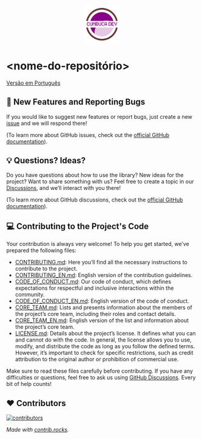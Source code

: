 <div align="center">
  <picture>
    <source
      media="(prefers-color-scheme: dark)"
      srcset="https://github.com/cumbucadev/design/raw/main/images/logo-dark-transparent.png"
    >
    <img
      alt="Logo do Cumbuca Dev"
      src="https://github.com/cumbucadev/design/raw/main/images/logo-light-transparent.png"
      width="20%"
    >
  </picture>
</div>

# <nome-do-repositório>

[Versão em Português](/README.md)

## 💬 New Features and Reporting Bugs

If you would like to suggest new features or report bugs, just create a new [issue][github-issues] and we will respond there!

(To learn more about GitHub issues, check out the [official GitHub documentation][github-issues-doc]).

## 💡 Questions? Ideas?

Do you have questions about how to use the library? New ideas for the project? Want to share something with us? Feel free to create a topic in our [Discussions][github-discussions], and we’ll interact with you there!

(To learn more about GitHub discussions, check out the [official GitHub documentation][github-discussions-doc]).

## 💻 Contributing to the Project's Code

Your contribution is always very welcome! To help you get started, we’ve prepared the following files:

- [CONTRIBUTING.md](/CONTRIBUTING.md): Here you’ll find all the necessary instructions to contribute to the project.
- [CONTRIBUTING_EN.md](/CONTRIBUTING_EN.md): English version of the contribution guidelines.
- [CODE_OF_CONDUCT.md](/CODE_OF_CONDUCT.md): Our code of conduct, which defines expectations for respectful and inclusive interactions within the community.
- [CODE_OF_CONDUCT_EN.md](/CODE_OF_CONDUCT_EN.md): English version of the code of conduct.
- [CORE_TEAM.md](/CORE_TEAM.md): Lists and presents information about the members of the project’s core team, including their roles and contact details.
- [CORE_TEAM_EN.md](CORE_TEAM_EN.md): English version of the list and information about the project’s core team.
- [LICENSE.md](/LICENSE.md): Details about the project’s license. It defines what you can and cannot do with the code. In general, the license allows you to use, modify, and distribute the code as long as you follow the defined terms. However, it’s important to check for specific restrictions, such as credit attribution to the original author or prohibition of commercial use.

Make sure to read these files carefully before contributing. If you have any difficulties or questions, feel free to ask us using [GitHub Discussions][github-discussions]. Every bit of help counts!

## ❤️ Contributors

[![contributors](https://contrib.rocks/image?repo=cumbucadev/generic-template)](https://github.com/cumbucadev/generic-template/graphs/contributors)

_Made with [contrib.rocks](https://contrib.rocks)._

[github-discussions-doc]: https://docs.github.com/discussions
[github-discussions]: https://github.com/cumbucadev/<nome-do-repositório>/discussions
[github-issues-doc]: https://docs.github.com/issues/tracking-your-work-with-issues/creating-an-issue
[github-issues]: https://github.com/cumbucadev/<nome-do-repositório>/issues
